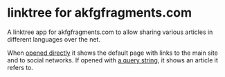 # linktree for akfgfragments.com

A linktree app for akfgfragments.com to allow sharing various articles in different languages over the net.

When [opened directly](https://links.akfgfragments.com) it shows the default page with links to the main site and to social networks. If opened with [a query string](https://links.akfgfragments.com?id=73), it shows an article it refers to.
